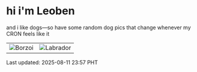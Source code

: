 # hi i'm Leoben

and i like dogs—so have some random dog pics that change whenever my CRON feels like it

|  |  |
|--------|----------|
| ![Borzoi](https://random-dog-vercel.vercel.app/api/random-borzoi?v=1754927831) | ![Labrador](https://random-dog-vercel.vercel.app/api/random-labrador?v=1754927831) |

Last updated: 2025-08-11 23:57 PHT
